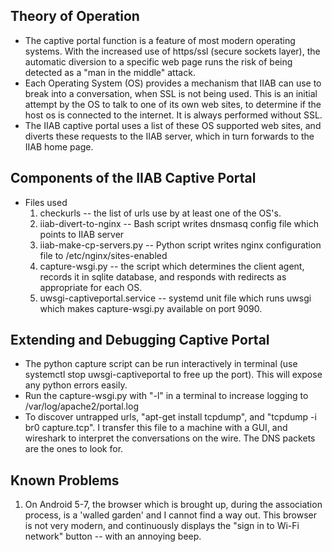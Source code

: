 ## Theory of Operation

* The captive portal function is a feature of most modern operating systems. With the increased use of https/ssl (secure sockets layer), the automatic diversion to a specific web page runs the risk of being detected as a "man in the middle" attack.
* Each Operating System (OS) provides a mechanism that IIAB can use to break into a conversation, when SSL is not being used. This is an initial attempt by the OS to talk to one of its own web sites, to determine if the host os is connected to the internet. It is always performed without SSL.
* The IIAB captive portal uses a list of these OS supported web sites, and diverts these requests to the IIAB server, which in turn forwards to the IIAB home page.

## Components of the IIAB Captive Portal

* Files used
    1. checkurls -- the list of urls use by at least one of the OS's.
    1. iiab-divert-to-nginx -- Bash script writes dnsmasq config file which points to IIAB server
    1. iiab-make-cp-servers.py -- Python script writes nginx configuration file to /etc/nginx/sites-enabled
    1. capture-wsgi.py -- the script which determines the client agent, records it in sqlite database, and responds with redirects as appropriate for each OS.
    1. uwsgi-captiveportal.service -- systemd unit file which runs uwsgi which makes capture-wsgi.py available on port 9090.
    
 ## Extending and Debugging Captive Portal
 * The python capture script can be run interactively in terminal (use systemctl stop uwsgi-captiveportal to free up the port). This will expose any python errors easily.
 * Run the capture-wsgi.py with "-l" in a terminal to increase logging to /var/log/apache2/portal.log
 * To discover untrapped urls, "apt-get install tcpdump", and "tcpdump -i br0 capture.tcp". I transfer this file to a machine with a GUI, and wireshark to interpret the conversations on the wire. The DNS packets are the ones to look for.
 
 ## Known Problems
 1. On Android 5-7, the browser which is brought up, during the association process, is a 'walled garden' and I cannot find a way out. This browser is not very modern, and continuously displays the "sign in to Wi-Fi network" button -- with an annoying beep.
